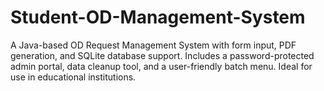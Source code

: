 # Student-OD-Management-System
A Java-based OD Request Management System with form input, PDF generation, and SQLite database support. Includes a password-protected admin portal, data cleanup tool, and a user-friendly batch menu. Ideal for use in educational institutions.
